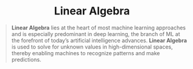 <h1 align="center", font-weight: "bold">Linear Algebra</h1>

> **Linear Algebra** lies at the heart of most machine learning approaches and is especially predominant in deep learning, the branch of ML at the forefront of today’s artificial intelligence advances. 
> **Linear Algebra** is used to solve for unknown values in high-dimensional spaces, thereby enabling machines to recognize patterns and make predictions. 

